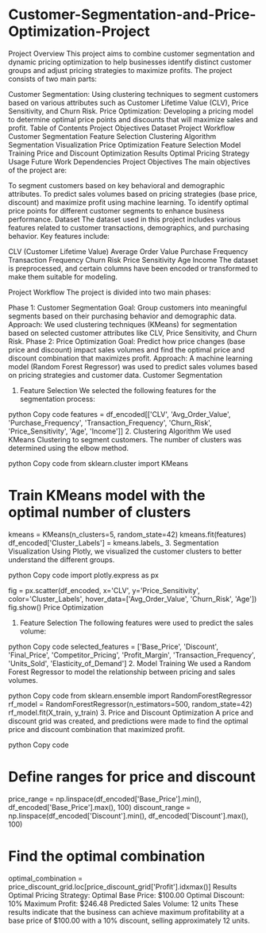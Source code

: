 # Customer-Segmentation-and-Price-Optimization-Project
Project Overview
This project aims to combine customer segmentation and dynamic pricing optimization to help businesses identify distinct customer groups and adjust pricing strategies to maximize profits. The project consists of two main parts:

Customer Segmentation: Using clustering techniques to segment customers based on various attributes such as Customer Lifetime Value (CLV), Price Sensitivity, and Churn Risk.
Price Optimization: Developing a pricing model to determine optimal price points and discounts that will maximize sales and profit.
Table of Contents
Project Objectives
Dataset
Project Workflow
Customer Segmentation
Feature Selection
Clustering Algorithm
Segmentation Visualization
Price Optimization
Feature Selection
Model Training
Price and Discount Optimization
Results
Optimal Pricing Strategy
Usage
Future Work
Dependencies
Project Objectives
The main objectives of the project are:

To segment customers based on key behavioral and demographic attributes.
To predict sales volumes based on pricing strategies (base price, discount) and maximize profit using machine learning.
To identify optimal price points for different customer segments to enhance business performance.
Dataset
The dataset used in this project includes various features related to customer transactions, demographics, and purchasing behavior. Key features include:

CLV (Customer Lifetime Value)
Average Order Value
Purchase Frequency
Transaction Frequency
Churn Risk
Price Sensitivity
Age
Income
The dataset is preprocessed, and certain columns have been encoded or transformed to make them suitable for modeling.

Project Workflow
The project is divided into two main phases:

Phase 1: Customer Segmentation
Goal: Group customers into meaningful segments based on their purchasing behavior and demographic data.
Approach: We used clustering techniques (KMeans) for segmentation based on selected customer attributes like CLV, Price Sensitivity, and Churn Risk.
Phase 2: Price Optimization
Goal: Predict how price changes (base price and discount) impact sales volumes and find the optimal price and discount combination that maximizes profit.
Approach: A machine learning model (Random Forest Regressor) was used to predict sales volumes based on pricing strategies and customer data.
Customer Segmentation
1. Feature Selection
We selected the following features for the segmentation process:

python
Copy code
features = df_encoded[['CLV', 'Avg_Order_Value', 'Purchase_Frequency',
                       'Transaction_Frequency', 'Churn_Risk', 'Price_Sensitivity', 'Age', 'Income']]
2. Clustering Algorithm
We used KMeans Clustering to segment customers. The number of clusters was determined using the elbow method.

python
Copy code
from sklearn.cluster import KMeans
# Train KMeans model with the optimal number of clusters
kmeans = KMeans(n_clusters=5, random_state=42)
kmeans.fit(features)
df_encoded['Cluster_Labels'] = kmeans.labels_
3. Segmentation Visualization
Using Plotly, we visualized the customer clusters to better understand the different groups.

python
Copy code
import plotly.express as px

fig = px.scatter(df_encoded, x='CLV', y='Price_Sensitivity', color='Cluster_Labels', 
                 hover_data=['Avg_Order_Value', 'Churn_Risk', 'Age'])
fig.show()
Price Optimization
1. Feature Selection
The following features were used to predict the sales volume:

python
Copy code
selected_features = ['Base_Price', 'Discount', 'Final_Price', 'Competitor_Pricing', 'Profit_Margin',
                     'Transaction_Frequency', 'Units_Sold', 'Elasticity_of_Demand']
2. Model Training
We used a Random Forest Regressor to model the relationship between pricing and sales volumes.

python
Copy code
from sklearn.ensemble import RandomForestRegressor
rf_model = RandomForestRegressor(n_estimators=500, random_state=42)
rf_model.fit(X_train, y_train)
3. Price and Discount Optimization
A price and discount grid was created, and predictions were made to find the optimal price and discount combination that maximized profit.

python
Copy code
# Define ranges for price and discount
price_range = np.linspace(df_encoded['Base_Price'].min(), df_encoded['Base_Price'].max(), 100)
discount_range = np.linspace(df_encoded['Discount'].min(), df_encoded['Discount'].max(), 100)

# Find the optimal combination
optimal_combination = price_discount_grid.loc[price_discount_grid['Profit'].idxmax()]
Results
Optimal Pricing Strategy:
Optimal Base Price: $100.00
Optimal Discount: 10%
Maximum Profit: $246.48
Predicted Sales Volume: 12 units
These results indicate that the business can achieve maximum profitability at a base price of $100.00 with a 10% discount, selling approximately 12 units.
